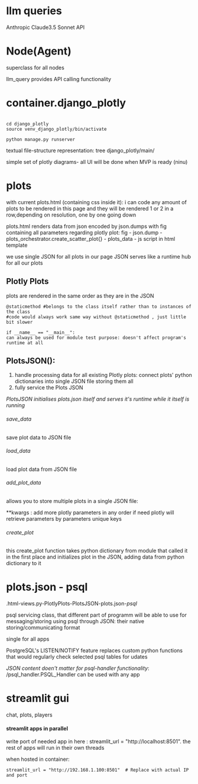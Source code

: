 # llm queries
Anthropic Claude3.5 Sonnet API


# Node(Agent)
superclass for all nodes

llm_query provides API calling functionality 


# container.django_plotly

``` bash: routine: venv, django start:

cd django_plotly
source venv_django_plotly/bin/activate

python manage.py runserver

```
textual file-structure representation: tree django_plotly/main/

simple set of plotly diagrams- all UI will be done when MVP is ready (ninu)


# plots
with current plots.html (containing css inside it):
i can code any amount of plots to be rendered 
in this page and they will be rendered 
1 or 2 in a row,depending on resolution, 
one by one going down

plots.html renders data from json encoded by json.dumps with fig containing all parameters regarding plotly plot:
fig - json.dump - plots_orchestrator.create_scatter_plot{} - plots_data - js script in html template

we use single JSON for all plots in our page
JSON serves like a runtime hub for all our plots


## Plotly Plots
plots are rendered in the same order as they are in the JSON

    @staticmethod #belongs to the class itself rather than to instances of the class
    #code would always work same way without @staticmethod , just little bit slower

    if __name__ == "__main__":
    can always be used for module test purpose: doesn't affect program's runtime at all



## PlotsJSON():
1. handle processing data for all existing Plotly plots: connect plots' python dictionaries into single JSON file storing them all
2. fully service the Plots JSON

*PlotsJSON initialises plots.json itself and serves it's runtime while it itself is running*




###### save_data
save plot data to JSON file
###### load_data
load plot data from JSON file


###### add_plot_data
allows you to store multiple plots in a single JSON file:

**kwargs : add more plotly parameters in any order if need
plotly will retrieve parameters by parameters unique keys

###### create_plot
this create_plot function takes python dictionary from module that called it in the first place and initializes plot in the JSON, adding data from python dictionary to it


# plots.json - psql
.html-views.py-PlotlyPlots-PlotsJSON-plots.json-*psql*

psql servicing class, that different part of programm will be able to use for messaging/storing using psql through JSON: their native storing/communicating format

single for all apps

PostgreSQL's LISTEN/NOTIFY feature replaces custom python functions that would regularly check selected psql tables for udates

*JSON content doen't matter for psql-handler functionality*: /psql_handler.PSQL_Handler can be used with any app


# streamlit gui
chat, plots, players

#### streamlit apps in parallel
write port of needed app in here : streamlit_url = "http://localhost:8501". the rest of apps will run in their own threads

when hosted in container:
```python: in views.py: def streamlit_view:
streamlit_url = "http://192.168.1.100:8501"  # Replace with actual IP and port
```